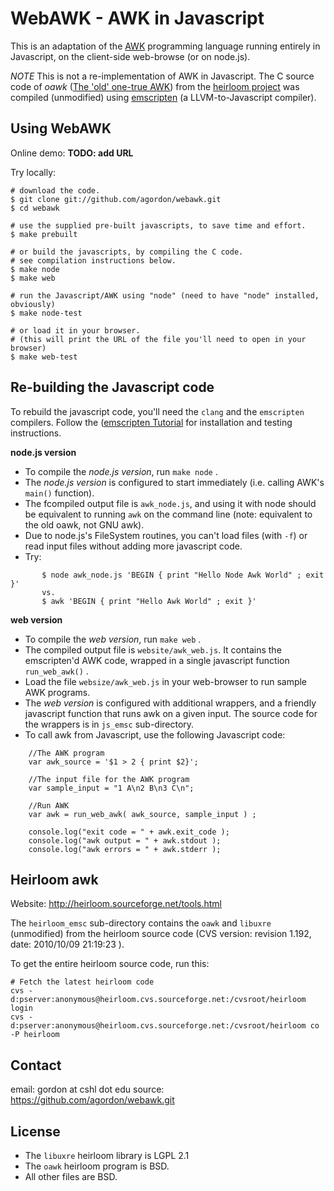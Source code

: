WebAWK - AWK in Javascript
=================

This is an adaptation of the [AWK](http://en.wikipedia.org/wiki/AWK) programming language
running entirely in Javascript, on the client-side web-browse (or on node.js).

*NOTE*
This is not a re-implementation of AWK in Javascript.
The C source code of *oawk* ([The 'old' one-true AWK](http://en.wikipedia.org/wiki/AWK#Versions_and_implementations))
from the [heirloom project](http://heirloom.sourceforge.net/tools.html) was compiled (unmodified) using [emscripten](http://emscripten.org/) (a LLVM-to-Javascript compiler).


Using WebAWK
------------

Online demo: **TODO: add URL**

Try locally:

    # download the code.
    $ git clone git://github.com/agordon/webawk.git
    $ cd webawk

    # use the supplied pre-built javascripts, to save time and effort.
    $ make prebuilt

    # or build the javascripts, by compiling the C code.
    # see compilation instructions below.
    $ make node
    $ make web

    # run the Javascript/AWK using "node" (need to have "node" installed, obviously)
    $ make node-test

    # or load it in your browser.
    # (this will print the URL of the file you'll need to open in your browser)
    $ make web-test



Re-building the Javascript code
-------------------------------

To rebuild the javascript code, you'll need the `clang` and the `emscripten` compilers.
Follow the ([emscripten Tutorial](https://github.com/kripken/emscripten/wiki/Tutorial) for installation and testing instructions.

**node.js version**

* To compile the *node.js version*, run ```make node``` .
* The *node.js version* is configured to start immediately (i.e. calling AWK's `main()` function).
* The fcompiled output file is `awk_node.js`, and using it with node should be equivalent to running `awk` on the command line (note:  equivalent to the old oawk, not GNU awk).
* Due to node.js's FileSystem routines, you can't load files (with `-f`) or read input files without adding more javascript code.
* Try:

```
       $ node awk_node.js 'BEGIN { print "Hello Node Awk World" ; exit }'
       vs.
       $ awk 'BEGIN { print "Hello Awk World" ; exit }'
```


**web version**

* To compile the *web version*, run ```make web``` .
* The compiled output file is `website/awk_web.js`. It contains the emscripten'd AWK code, wrapped in a single javascript function `run_web_awk()` .
* Load the file `websize/awk_web.js` in your web-browser to run sample AWK programs.
* The *web version* is configured with additional wrappers, and a friendly javascript function that runs awk on a given input. The source code for the wrappers is in `js_emsc` sub-directory.
* To call awk from Javascript, use the following Javascript code:

```
	//The AWK program
	var awk_source = '$1 > 2 { print $2}';

	//The input file for the AWK program
	var sample_input = "1 A\n2 B\n3 C\n";

	//Run AWK
	var awk = run_web_awk( awk_source, sample_input ) ;

	console.log("exit code = " + awk.exit_code );
	console.log("awk output = " + awk.stdout );
	console.log("awk errors = " + awk.stderr );
```


Heirloom awk
------------

Website: http://heirloom.sourceforge.net/tools.html

The `heirloom_emsc` sub-directory contains the `oawk` and `libuxre` (unmodified) from the heirloom source code (CVS version: revision 1.192,  date: 2010/10/09 21:19:23 ).

To get the entire heirloom source code, run this:

    # Fetch the latest heirloom code
    cvs -d:pserver:anonymous@heirloom.cvs.sourceforge.net:/cvsroot/heirloom login
    cvs -d:pserver:anonymous@heirloom.cvs.sourceforge.net:/cvsroot/heirloom co -P heirloom



Contact
-------

email: gordon at cshl dot edu
source: https://github.com/agordon/webawk.git



License
-------

* The `libuxre` heirloom library is LGPL 2.1
* The `oawk` heirloom program is BSD.
* All other files are BSD.
